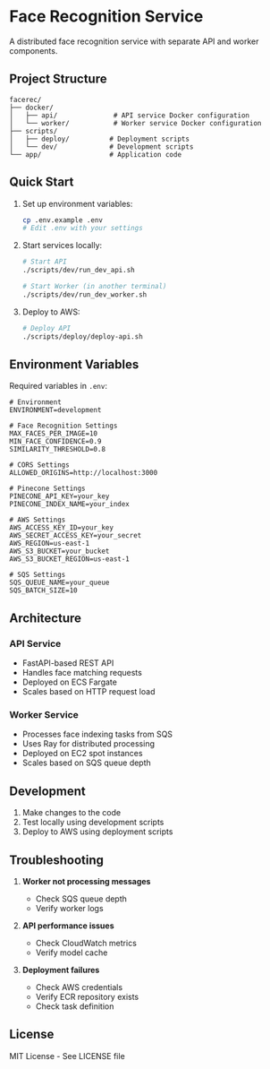 # Face Recognition Service

A distributed face recognition service with separate API and worker components.

## Project Structure

```
facerec/
├── docker/
│   ├── api/              # API service Docker configuration
│   └── worker/           # Worker service Docker configuration
├── scripts/
│   ├── deploy/          # Deployment scripts
│   └── dev/             # Development scripts
└── app/                 # Application code
```

## Quick Start

1. Set up environment variables:
   ```bash
   cp .env.example .env
   # Edit .env with your settings
   ```

2. Start services locally:
   ```bash
   # Start API
   ./scripts/dev/run_dev_api.sh
   
   # Start Worker (in another terminal)
   ./scripts/dev/run_dev_worker.sh
   ```

3. Deploy to AWS:
   ```bash
   # Deploy API
   ./scripts/deploy/deploy-api.sh
   ```

## Environment Variables

Required variables in `.env`:
```env
# Environment
ENVIRONMENT=development

# Face Recognition Settings
MAX_FACES_PER_IMAGE=10
MIN_FACE_CONFIDENCE=0.9
SIMILARITY_THRESHOLD=0.8

# CORS Settings
ALLOWED_ORIGINS=http://localhost:3000

# Pinecone Settings
PINECONE_API_KEY=your_key
PINECONE_INDEX_NAME=your_index

# AWS Settings
AWS_ACCESS_KEY_ID=your_key
AWS_SECRET_ACCESS_KEY=your_secret
AWS_REGION=us-east-1
AWS_S3_BUCKET=your_bucket
AWS_S3_BUCKET_REGION=us-east-1

# SQS Settings
SQS_QUEUE_NAME=your_queue
SQS_BATCH_SIZE=10
```

## Architecture

### API Service
- FastAPI-based REST API
- Handles face matching requests
- Deployed on ECS Fargate
- Scales based on HTTP request load

### Worker Service
- Processes face indexing tasks from SQS
- Uses Ray for distributed processing
- Deployed on EC2 spot instances
- Scales based on SQS queue depth

## Development

1. Make changes to the code
2. Test locally using development scripts
3. Deploy to AWS using deployment scripts

## Troubleshooting

1. **Worker not processing messages**
   - Check SQS queue depth
   - Verify worker logs

2. **API performance issues**
   - Check CloudWatch metrics
   - Verify model cache

3. **Deployment failures**
   - Check AWS credentials
   - Verify ECR repository exists
   - Check task definition

## License

MIT License - See LICENSE file 